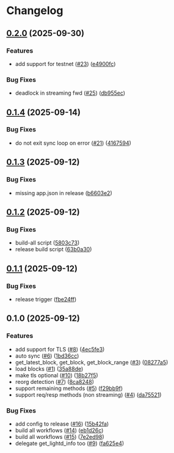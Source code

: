 # Changelog

## [0.2.0](https://github.com/hhanh00/lwdproxy/compare/lwdproxy_rs-v0.1.4...lwdproxy_rs-v0.2.0) (2025-09-30)


### Features

* add support for testnet ([#23](https://github.com/hhanh00/lwdproxy/issues/23)) ([e4900fc](https://github.com/hhanh00/lwdproxy/commit/e4900fc08189e0b8387db4a36adc79a46a85979c))


### Bug Fixes

* deadlock in streaming fwd ([#25](https://github.com/hhanh00/lwdproxy/issues/25)) ([db955ec](https://github.com/hhanh00/lwdproxy/commit/db955ecca4743b1c959eba99306db5202f81c705))

## [0.1.4](https://github.com/hhanh00/lwdproxy/compare/lwdproxy_rs-v0.1.3...lwdproxy_rs-v0.1.4) (2025-09-14)


### Bug Fixes

* do not exit sync loop on error ([#21](https://github.com/hhanh00/lwdproxy/issues/21)) ([4167594](https://github.com/hhanh00/lwdproxy/commit/4167594f252f6ea10e8a1c2e78e6ca5639738630))

## [0.1.3](https://github.com/hhanh00/lwdproxy/compare/lwdproxy_rs-v0.1.2...lwdproxy_rs-v0.1.3) (2025-09-12)


### Bug Fixes

* missing app.json in release ([b6603e2](https://github.com/hhanh00/lwdproxy/commit/b6603e2b2cd2198f28b293c130e5e0416595841e))

## [0.1.2](https://github.com/hhanh00/lwdproxy/compare/lwdproxy_rs-v0.1.1...lwdproxy_rs-v0.1.2) (2025-09-12)


### Bug Fixes

* build-all script ([5803c73](https://github.com/hhanh00/lwdproxy/commit/5803c73e79ba1161cc5755e4855df9814987d5e1))
* release build script ([63b0a30](https://github.com/hhanh00/lwdproxy/commit/63b0a30b9e10b592684a5a7512ef584c866e5eb7))

## [0.1.1](https://github.com/hhanh00/lwdproxy/compare/lwdproxy_rs-v0.1.0...lwdproxy_rs-v0.1.1) (2025-09-12)


### Bug Fixes

* release trigger ([fbe24ff](https://github.com/hhanh00/lwdproxy/commit/fbe24ff25e4388cc59a82c482e978f687d45f238))

## 0.1.0 (2025-09-12)


### Features

* add support for TLS ([#8](https://github.com/hhanh00/lwdproxy/issues/8)) ([4ec5fe3](https://github.com/hhanh00/lwdproxy/commit/4ec5fe3a7f91f6edc9d3f2900c7e631d3bda74d2))
* auto sync ([#6](https://github.com/hhanh00/lwdproxy/issues/6)) ([1bd36cc](https://github.com/hhanh00/lwdproxy/commit/1bd36cc6bb481c617b2793c94121e77e14eda371))
* get_latest_block, get_block, get_block_range ([#3](https://github.com/hhanh00/lwdproxy/issues/3)) ([08277a5](https://github.com/hhanh00/lwdproxy/commit/08277a5a9168a291078448e8582fda856d3266f9))
* load blocks ([#1](https://github.com/hhanh00/lwdproxy/issues/1)) ([35a88de](https://github.com/hhanh00/lwdproxy/commit/35a88de0a115390a812a8abad9dd0d62e2f14761))
* make tls optional ([#10](https://github.com/hhanh00/lwdproxy/issues/10)) ([18b27f5](https://github.com/hhanh00/lwdproxy/commit/18b27f58460a72c89f8f6aadf8a90173e32c4b1d))
* reorg detection ([#7](https://github.com/hhanh00/lwdproxy/issues/7)) ([8ca8248](https://github.com/hhanh00/lwdproxy/commit/8ca82481111abaefb1e26c0ac2444f5b8bf954a4))
* support remaining methods ([#5](https://github.com/hhanh00/lwdproxy/issues/5)) ([f29bb9f](https://github.com/hhanh00/lwdproxy/commit/f29bb9f3cb4437d5e4b21b001ac9d50fd2f05ac5))
* support req/resp methods (non streaming) ([#4](https://github.com/hhanh00/lwdproxy/issues/4)) ([da75521](https://github.com/hhanh00/lwdproxy/commit/da75521ca9254dc6d848d2d42efd663d41619f34))


### Bug Fixes

* add config to release ([#16](https://github.com/hhanh00/lwdproxy/issues/16)) ([15b42fa](https://github.com/hhanh00/lwdproxy/commit/15b42fa03b8aed79d86a9183c82f43c201e82c67))
* build all workflows ([#14](https://github.com/hhanh00/lwdproxy/issues/14)) ([eb1d26c](https://github.com/hhanh00/lwdproxy/commit/eb1d26c3fb8c7c78b3299841090c4dc5d7f5e69c))
* build all workflows ([#15](https://github.com/hhanh00/lwdproxy/issues/15)) ([7e2ed98](https://github.com/hhanh00/lwdproxy/commit/7e2ed9800eba03b0d819740ad07c8a37397247b6))
* delegate get_lightd_info too ([#9](https://github.com/hhanh00/lwdproxy/issues/9)) ([fa625e4](https://github.com/hhanh00/lwdproxy/commit/fa625e49cb649a8577607c6cd444f74d98574321))
